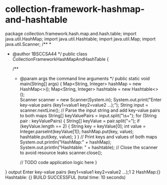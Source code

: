 # collection-framework-hashmap-and-hashtable
package collection.framework.hash.map.and.hash.table;
import java.util.HashMap;
import java.util.Hashtable;
import java.util.Map;
import java.util.Scanner;
/**
 *
 * @author 1BSCCSA44
 */
public class CollectionFrameworkHashMapAndHashTable {

    /**
     * @param args the command line arguments
     */
    public static void main(String[] args) {
 Map<String, Integer> hashMap = new HashMap<>();
Map<String, Integer> hashtable = new Hashtable<>();     
Scanner scanner = new Scanner(System.in);
System.out.print("Enter key-value pairs (key1=value1 key2=value2 ...);");
String input = scanner.nextLine();
// Parse the input string and add key-value pairs to both maps
String[] keyValuePairs = input.split("\\s+");
for (String pair : keyValuePairs) {
String[] keyValue = pair.split("=");
if (keyValue.length == 2) {
String key = keyValue[0];
int value = Integer.parseInt(keyValue[1]);
hashMap.put(key, value);
hashtable.put(key, value);
}
}
// Print keys and values of both maps
System.out.println("HashMap:" + hashMap);
System.out.println("Hashtable: " + hashtable);
// Close the scanner to avoid resource leaks
scanner.close();

        // TODO code application logic here
    }
    
}
output
Enter key-value pairs (key1=value1 key2=value2 ...);1  2
HashMap:{}
Hashtable: {}
BUILD SUCCESSFUL (total time: 10 seconds)


